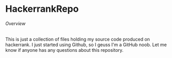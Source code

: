 # HackerrankRepo

###### Overview
This is just a collection of files holding my source code produced on hackerrank. I just started using Github, so I geuss I'm a GitHub noob. Let me know if anyone has any questions about this repository.

